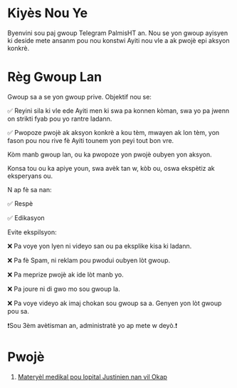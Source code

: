 # Kiyès Nou Ye 
Byenvini sou paj gwoup Telegram PalmisHT an. 
Nou se yon gwoup ayisyen ki deside mete ansanm pou nou konstwi Ayiti nou vle a ak pwojè epi aksyon konkrè. 


# Règ Gwoup Lan

Gwoup sa a se yon gwoup prive. Objektif nou se: 

✅ Reyini sila ki vle ede Ayiti men ki swa pa konnen kòman, swa yo pa jwenn on strikti fyab pou yo rantre ladann.

✅  Pwopoze pwojè ak aksyon konkrè a kou tèm, mwayen ak lon tèm, yon fason pou nou rive fè Ayiti tounem yon peyi tout bon vre. 

Kòm manb gwoup lan, ou ka pwopoze yon pwojè oubyen yon aksyon.

Konsa tou ou ka apiye youn, swa avèk tan w, kòb ou, oswa ekspètiz ak eksperyans ou.

N ap fè sa nan:

✅ Respè

✅ Edikasyon

Evite ekspilsyon:

❌ Pa voye yon lyen ni videyo san ou pa eksplike kisa ki ladann.  

❌ Pa fè Spam, ni reklam pou pwodui oubyen lòt gwoup. 

❌ Pa meprize pwojè ak ide lòt manb yo. 

❌ Pa joure ni di gwo mo sou gwoup la.

❌ Pa voye videyo ak imaj chokan sou gwoup sa a. Genyen yon lòt gwoup pou sa.

❗️Sou 3èm avètisman an, administratè yo ap mete w deyò.❗


# Pwojè 
1. [Materyèl medikal pou lopital Justinien nan vil Okap](./justinien.html) 
